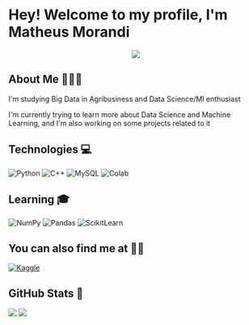 # Hey! Welcome to my profile, I'm Matheus Morandi

<div align="center">
<img src="https://media.giphy.com/media/Qd1Q7GufzYeE84FQGI/giphy.gif">
</div>

## About Me 👨🏻‍💻

I'm studying Big Data in Agribusiness and Data Science/Ml enthusiast

I'm currently trying to learn more about Data Science and Machine Learning, and I'm also working on some projects related to it

## Technologies 💻

![Python](https://img.shields.io/badge/Python-3776AB?style=for-the-badge&logo=python&logoColor=white)
![C++](https://img.shields.io/badge/C%2B%2B-00599C?style=for-the-badge&logo=c%2B%2B&logoColor=white)
![MySQL](https://img.shields.io/badge/MySQL-005C84?style=for-the-badge&logo=mysql&logoColor=white)
![Colab](https://img.shields.io/badge/Colab-F9AB00?style=for-the-badge&logo=googlecolab&color=525252)

## Learning 🎓

![NumPy](https://img.shields.io/badge/Numpy-777BB4?style=for-the-badge&logo=numpy&logoColor=white)
![Pandas](https://img.shields.io/badge/Pandas-2C2D72?style=for-the-badge&logo=pandas&logoColor=white)
![ScikitLearn](https://img.shields.io/badge/scikit_learn-F7931E?style=for-the-badge&logo=scikit-learn&logoColor=white)



## You can also find me at 🤙🏻

[![Kaggle](https://img.shields.io/badge/Kaggle-20BEFF?style=for-the-badge&logo=Kaggle&logoColor=white)](https://www.kaggle.com/matheusmorandi)


## GitHub Stats 🌟
![](https://github-readme-stats-git-masterrstaa-rickstaa.vercel.app/api?username=MatheusMorandi&theme=radical)
![](https://github-readme-stats.vercel.app/api/top-langs?username=MatheusMorandi&layout=compact&theme=radical)

